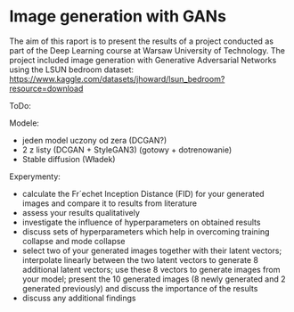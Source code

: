 # Image generation with GANs

The aim of this raport is to present the results of a project conducted as part of the Deep Learning course at Warsaw University of Technology. The project included image generation with Generative Adversarial Networks using the LSUN bedroom dataset: https://www.kaggle.com/datasets/jhoward/lsun_bedroom?resource=download

ToDo:

Modele:
- jeden model uczony od zera (DCGAN?)
- 2 z listy (DCGAN + StyleGAN3) (gotowy + dotrenowanie)
- Stable diffusion (Władek)

Experymenty:
- calculate the Fr´echet Inception Distance (FID) for your generated images and
compare it to results from literature
- assess your results qualitatively
- investigate the influence of hyperparameters on obtained results
 - discuss sets of hyperparameters which help in overcoming training collapse and
mode collapse
- select two of your generated images together with their latent vectors; interpolate
linearly between the two latent vectors to generate 8 additional latent vectors; use
these 8 vectors to generate images from your model; present the 10 generated
images (8 newly generated and 2 generated previously) and discuss the importance
of the results
- discuss any additional findings
